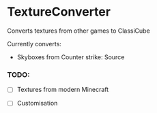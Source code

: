 # TextureConverter
Converts textures from other games to ClassiCube

Currently converts:

* Skyboxes from Counter strike: Source

### TODO: 

- [ ] Textures from modern Minecraft

- [ ] Customisation
